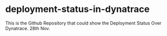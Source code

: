 # deployment-status-in-dynatrace
This is the Github Repository that could show the Deployment Status Over Dynatrace.
28th Nov.
